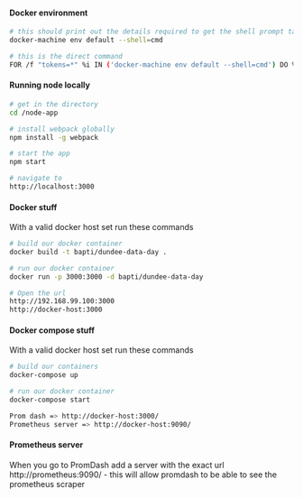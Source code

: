 #### Docker environment

```sh
# this should print out the details required to get the shell prompt talking to docker
docker-machine env default --shell=cmd

# this is the direct command
FOR /f "tokens=*" %i IN ('docker-machine env default --shell=cmd') DO %i
```

#### Running node locally

```sh
# get in the directory
cd /node-app

# install webpack globally
npm install -g webpack

# start the app
npm start

# navigate to
http://localhost:3000
```

#### Docker stuff

With a valid docker host set run these commands
```sh
# build our docker container
docker build -t bapti/dundee-data-day .

# run our docker container
docker run -p 3000:3000 -d bapti/dundee-data-day

# Open the url
http://192.168.99.100:3000
http://docker-host:3000
```

#### Docker compose stuff

With a valid docker host set run these commands
```sh
# build our containers
docker-compose up

# run our docker container
docker-compose start

Prom dash => http://docker-host:3000/
Prometheus server => http://docker-host:9090/
```

#### Prometheus server

When you go to PromDash add a server with the exact url http://prometheus:9090/ - this will allow promdash to be able to see the prometheus scraper
